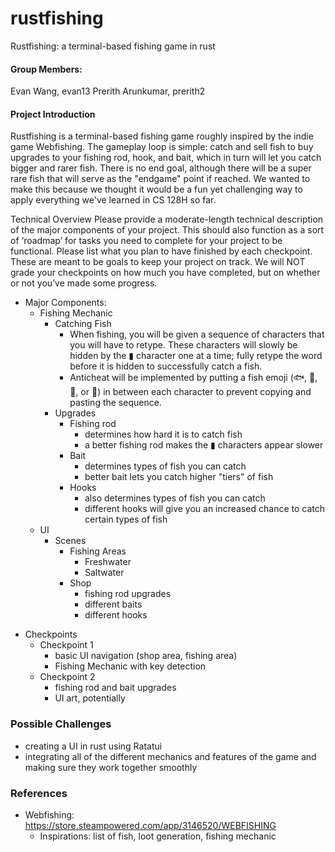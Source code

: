 # rustfishing
Rustfishing: a terminal-based fishing game in rust
#### Group Members:
Evan Wang, evan13
Prerith Arunkumar, prerith2

#### Project Introduction
Rustfishing is a terminal-based fishing game roughly inspired by the indie game Webfishing. The gameplay loop is simple: catch and sell fish to buy upgrades to your fishing rod, hook, and bait, which in turn will let you catch bigger and rarer fish. There is no end goal, although there will be a super rare fish that will serve as the "endgame" point if reached. We wanted to make this because we thought it would be a fun yet challenging way to apply everything we've learned in CS 128H so far. 

Technical Overview
    Please provide a moderate-length technical description of the major components of your project. This should also function as a sort of ‘roadmap’ for tasks you need to complete for your project to be functional.
    Please list what you plan to have finished by each checkpoint. These are meant to be goals to keep your project on track. We will NOT grade your checkpoints on how much you have completed, but on whether or not you’ve made some progress. 

* Major Components:
    - Fishing Mechanic
        - Catching Fish
            - When fishing, you will be given a sequence of characters that you will have to retype. These characters will slowly be hidden by the ▮ character one at a time; fully retype the word before it is hidden to successfully catch a fish.
            - Anticheat will be implemented by putting a fish emoji (🐟, 🐠, 🐡, or 🦈) in between each character to prevent copying and pasting the sequence. 
        - Upgrades
            - Fishing rod
                - determines how hard it is to catch fish
                - a better fishing rod makes the ▮ characters appear slower
            - Bait
                - determines types of fish you can catch
                - better bait lets you catch higher "tiers" of fish
            - Hooks
                - also determines types of fish you can catch
                - different hooks will give you an increased chance to catch certain types of fish
    - UI
        - Scenes
            - Fishing Areas
                - Freshwater
                - Saltwater
            - Shop
                - fishing rod upgrades
                - different baits
                - different hooks
- Checkpoints
    - Checkpoint 1
        - basic UI navigation (shop area, fishing area)
        - Fishing Mechanic with key detection
    - Checkpoint 2
        - fishing rod and bait upgrades
        - UI art, potentially
    

        


### Possible Challenges
- creating a UI in rust using Ratatui
- integrating all of the different mechanics and features of the game and making sure they work together smoothly

### References
- Webfishing: https://store.steampowered.com/app/3146520/WEBFISHING
    - Inspirations: list of fish, loot generation, fishing mechanic